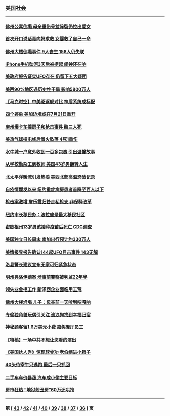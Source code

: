 ### 美国社会
---
#### [佛州公寓倒塌 母亲重伤骨盆碎裂仍拉出爱女](../../pages/ncid1078160/n13052356.md) 
#### [首次开口说话竟向妈求救 女婴救了自己一命](../../pages/ncid1078160/n13052117.md) 
#### [佛州大楼倒塌事件 9人丧生 156人仍失联](../../pages/ncid1078160/n13051377.md) 
#### [iPhone手机坠河3天后被捞起 闹钟还在响](../../pages/ncid1078160/n13050262.md) 
#### [美政府报告证实UFO存在 仍留下五大疑团](../../pages/ncid1078160/n13050021.md) 
#### [美西90%地区遇历史性干旱 影响5800万人](../../pages/ncid1078160/n13049904.md) 
#### [【马克时空】中美驱逐舰对比 神盾系统成标配](../../pages/ncid1078160/n13049347.md) 
#### [四个迹象 美加边境或在7月21日重开](../../pages/ncid1078160/n13049797.md) 
#### [麻州爆卡车撞房子和枪击事件 酿三人死](../../pages/ncid1078160/n13049760.md) 
#### [美热气球撞电线后着火坠落 4死1重伤](../../pages/ncid1078160/n13049615.md) 
#### [水牛城一户意外收到一百多包裹 引出温馨故事](../../pages/ncid1078160/n13049397.md) 
#### [从学校勤杂工到教师 美国43岁男翻转人生](../../pages/ncid1078160/n13048909.md) 
#### [北太平洋暖流引发热浪 美西北部高温恐破记录](../../pages/ncid1078160/n13048733.md) 
#### [自疫情爆发以来 纽约重症病房患者首降至百人以下](../../pages/ncid1078160/n13048709.md) 
#### [枪击案激增 詹乐霞归咎走私枪支 非保释改革](../../pages/ncid1078160/n13048711.md) 
#### [纽约市长移民办：法拉盛是最大移民社区](../../pages/ncid1078160/n13048750.md) 
#### [密歇根州13岁男孩接种疫苗后死亡 CDC调查](../../pages/ncid1078160/n13048723.md) 
#### [美国独立日长周末 南加出行预计约330万人](../../pages/ncid1078160/n13048497.md) 
#### [美情报界报告确认144起UFO目击事件 143无解](../../pages/ncid1078160/n13048277.md) 
#### [洛县警长建议宣布无家可归紧急状态](../../pages/ncid1078160/n13048300.md) 
#### [明州弗洛伊德案 涉事前警察被判监22年半](../../pages/ncid1078160/n13048342.md) 
#### [领失业金拒工作 新泽西企业面临用工荒](../../pages/ncid1078160/n13046132.md) 
#### [佛州大楼坍塌 儿子：母亲前一天听到吱嘎响](../../pages/ncid1078160/n13047857.md) 
#### [专偷独角兽玩偶引关注 流浪狗找到幸福归宿](../../pages/ncid1078160/n13047363.md) 
#### [神秘顾客留1.6万美元小费 嘉奖餐厅员工](../../pages/ncid1078160/n13046556.md) 
#### [【特稿】一场中共不想让您看的演出](../../pages/ncid1078160/n13046482.md) 
#### [《美国达人秀》惊现软骨功 老伯缩进小箱子](../../pages/ncid1078160/n13046693.md) 
#### [40头待宰牛只逃跑 最后一只抓回](../../pages/ncid1078160/n13046098.md) 
#### [二手车车价暴涨 汽车成小偷主要目标](../../pages/ncid1078160/n13046161.md) 
#### [房市狂热 “地狱般丑房”60万还哄抢](../../pages/ncid1078160/n13046028.md) 

---
#### 第 [ [43](./43.md) / [42](./42.md) / [41](./41.md) / [40](./40.md) / [39](./39.md) / [38](./38.md) / [37](./37.md) / [36](./36.md) ] 页
